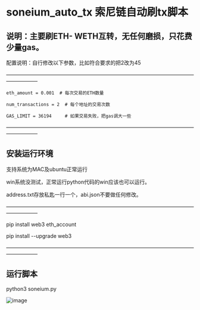 # soneium_auto_tx 索尼链自动刷tx脚本
## 说明：主要刷ETH- WETH互转，无任何磨损，只花费少量gas。
配置说明：自行修改以下参数，比如符合要求的把2改为45

——————————————————————————————————————————

    eth_amount = 0.001  # 每次交易的ETH数量
    
    num_transactions = 2  # 每个地址的交易次数
    
    GAS_LIMIT = 36194     # 如果交易失败，把gas调大一些

——————————————————————————————————————————


## 安装运行环境
支持系统为MAC及ubuntu正常运行

win系统没测试，正常运行python代码的win应该也可以运行。

address.txt存放私匙一行一个，abi.json不要做任何修改。

——————————————————————————————————————————

pip install web3 eth_account

pip install --upgrade web3

——————————————————————————————————————————

## 运行脚本

python3 soneium.py

![image](https://github.com/user-attachments/assets/62691e0a-5a88-4978-a5af-5ec06fea73eb)
